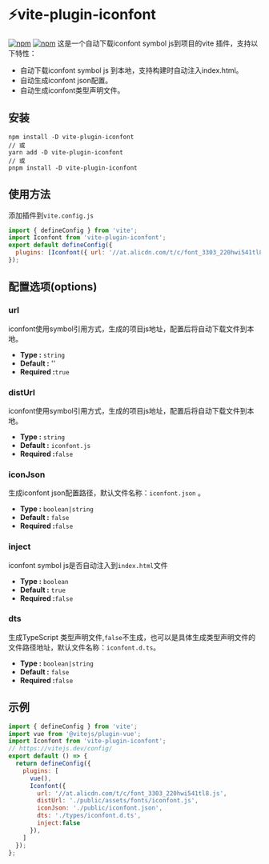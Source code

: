 # ⚡vite-plugin-iconfont

[![npm](https://img.shields.io/npm/v/vite-plugin-iconfont)](https://www.npmjs.com/package/vite-plugin-iconfont) [![npm](https://img.shields.io/npm/dt/vite-plugin-iconfont)](https://www.npmjs.com/package/vite-plugin-iconfont)
这是一个自动下载iconfont symbol js到项目的vite 插件，支持以下特性：

- 自动下载iconfont symbol js 到本地，支持构建时自动注入index.html。
- 自动生成iconfont json配置。
- 自动生成iconfont类型声明文件。

## 安装

```shell
npm install -D vite-plugin-iconfont
// 或
yarn add -D vite-plugin-iconfont
// 或
pnpm install -D vite-plugin-iconfont
```

## 使用方法

添加插件到`vite.config.js`

```js
import { defineConfig } from 'vite';
import Iconfont from 'vite-plugin-iconfont';
export default defineConfig({
  plugins: [Iconfont({ url: '//at.alicdn.com/t/c/font_3303_220hwi541tl8.js'})]
});
```

## 配置选项(options)

### url

iconfont使用symbol引用方式，生成的项目js地址，配置后将自动下载文件到本地。

- **Type :** `string`
- **Default :** ''
- **Required :**`true`

### distUrl

iconfont使用symbol引用方式，生成的项目js地址，配置后将自动下载文件到本地。

- **Type :** `string`
- **Default :** `iconfont.js`
- **Required :**`false`

### iconJson

生成iconfont json配置路径，默认文件名称：`iconfont.json` 。

- **Type :** `boolean|string`
- **Default :** `false`
- **Required :**`false`

### inject

iconfont symbol js是否自动注入到`index.html`文件

- **Type :** `boolean`
- **Default :** `true`
- **Required :**`false`

### dts

生成TypeScript 类型声明文件,`false`不生成，也可以是具体生成类型声明文件的文件路径地址，默认文件名称：`iconfont.d.ts`。

- **Type :** `boolean|string`
- **Default :** `false`
- **Required :**`false`

## 示例

```js
import { defineConfig } from 'vite';
import vue from '@vitejs/plugin-vue';
import Iconfont from 'vite-plugin-iconfont';
// https://vitejs.dev/config/
export default () => {
  return defineConfig({
    plugins: [
      vue(),
      Iconfont({
        url: '//at.alicdn.com/t/c/font_3303_220hwi541tl8.js',
        distUrl: './public/assets/fonts/iconfont.js',
        iconJson: './public/iconfont.json',
        dts: './types/iconfont.d.ts',
        inject:false
      }),
    ]
  });
};

```
